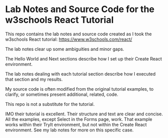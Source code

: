 # Lab Notes and Source Code for the w3schools React Tutorial
This repo contains the lab notes and source code created as I took the w3schools React tutorial: https://www.w3schools.com/react/

The lab notes clear up some ambiguities and minor gaps.  

The Hello World and Next sections describe how I set up their Create React environment.  

The lab notes dealing with each tutorial section describe how I executed that section and my results. 

My source code is often modified from the original tutorial examples, to clarify, or sometimes present additional, related, code. 

This repo is not a substitute for the tutorial.  

IMO their tutorial is excellent. Their structure and text are clear and concise.  
All the examples, except Select in the Forms page, work. That example works within their TryIt environment, but not within the Create React environment. See my lab notes for more on this specific case.



